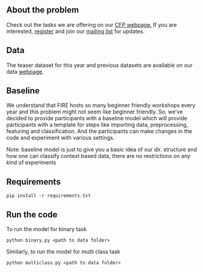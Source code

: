 
## About the problem
Check out the tasks we are offering on our [CFP webpage.]("https://hasocfire.github.io/hasoc/2022/call_for_participation.html") 
If you are interested, [register]("https://hasocfire.github.io/hasoc/2022/registration.html") and join our [mailing list]("https://groups.google.com/g/hasoc") for updates.

## Data
The teaser dataset for this year and previous datasets are available on our data [webpage]("https://hasocfire.github.io/hasoc/2022/dataset.html").

## Baseline
We understand that FIRE hosts so many beginner friendly workshops every year and this problem might not seem like beginner friendly. So, we’ve decided to provide participants with a baseline model which will provide participants with a template for steps like importing data, preprocessing, featuring and classification. And the participants can make changes in the code and experiment with various settings. 

Note: baseline model is just to give you a basic idea of our dir. structure and how one can classify context based data, there are no restrictions on any kind of experiments

## Requirements
```
pip install -r requirements.txt
```


## Run the code
To run the model for binary task
```
python binary.py <path to data folder>
```

Similarly, to run the model for mutli class task
```
python multiclass.py <path to data folder>
```

